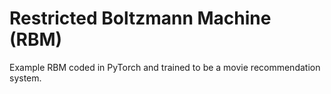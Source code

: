 # Restricted Boltzmann Machine (RBM)

Example RBM coded in PyTorch and trained to be a movie recommendation system.
